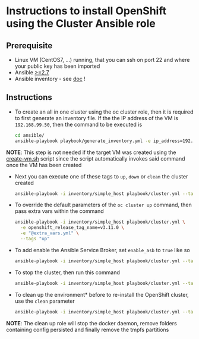 # Instructions to install OpenShift using the Cluster Ansible role

## Prerequisite

  - Linux VM (CentOS7, ...) running, that you can ssh on port 22 and where your public key has been imported
  - Ansible [>=2.7](http://docs.ansible.com/ansible/latest/installation_guide/intro_installation.html)
  - Ansible inventory - see [doc](inventory.md) ! 
  
## Instructions

- To create an all in one cluster using the oc cluster role, then it is required to first generate an inventory file.
  If the the IP address of the VM is `192.168.99.50`, then the command to be executed is
  
  ```bash
  cd ansible/
  ansible-playbook playbook/generate_inventory.yml -e ip_address=192.168.99.50 -e type=simple
  ```
  
**NOTE**: This step is not needed if the target VM was created using the [create-vm.sh](../virtualbox/create-vm.sh) script
since the script automatically invokes said command once the VM has been created  

- Next you can execute one of these tags to `up`, `down` or `clean` the cluster created

  ```bash
  ansible-playbook -i inventory/simple_host playbook/cluster.yml --tags "up" 
  ```

- To override the default parameters of the `oc cluster up` command, then pass extra vars within the command 

  ```bash
  ansible-playbook -i inventory/simple_host playbook/cluster.yml \
    -e openshift_release_tag_name=v3.11.0 \
    -e "@extra_vars.yml" \
    --tags "up" 
  ```

- To add enable the Ansible Service Broker, set `enable_asb` to `true` like so

  ```bash
  ansible-playbook -i inventory/simple_host playbook/cluster.yml --tags "up" -e enable="service-catalog,automation-service-broker" 
  ```

- To stop the cluster, then run this command

  ```bash
  ansible-playbook -i inventory/simple_host playbook/cluster.yml --tags "down" 
  ```
  
- To clean up the environment* before to re-install the OpenShift cluster, use the `clean` parameter

  ```bash
  ansible-playbook -i inventory/simple_host playbook/cluster.yml --tags "clean" 
  ```

**NOTE**: The clean up role will stop the docker daemon, remove folders containing config persisted and finally remove the tmpfs partitions
